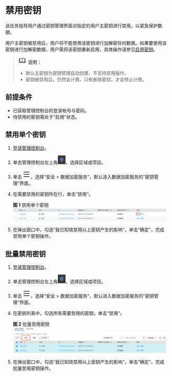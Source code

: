 # 禁用密钥<a name="dew_01_0030"></a>

该任务指导用户通过密钥管理界面对指定的用户主密钥进行禁用，以紧急保护数据。

用户主密钥被禁用后，用户将不能使用该密钥进行加解密任何数据。如果要使用该密钥进行加解密数据，用户需将该密钥重新启用，具体操作请参见[启用密钥](启用密钥.md)。

>![](public_sys-resources/icon-note.gif) **说明：**   
>-   默认主密钥为密钥管理自动创建，不支持禁用操作。  
>-   密钥被禁用后，仍然会计费。只有删除密钥，才会停止计费。  

## 前提条件<a name="section2256777914731"></a>

-   已获取管理控制台的登录帐号与密码。
-   待禁用的密钥需处于“启用“状态。

## 禁用单个密钥<a name="section2756238314925"></a>

1.  [登录管理控制台](https://console.huaweicloud.com)。
2.  单击管理控制台左上角![](figures/icon_region.png)，选择区域或项目。
3.  单击![](figures/icon-servicelist.png)，选择“安全  \>  数据加密服务“，默认进入数据加密服务的“密钥管理“界面。
4.  在需要禁用的密钥所在行，单击“禁用“。

    **图 1**  禁用单个密钥<a name="fig21924288145410"></a>  
    ![](figures/禁用单个密钥.png "禁用单个密钥")

5.  在弹出窗口中，勾选“我已知晓禁用以上密钥产生的影响“，单击“确定“，完成禁用单个密钥操作。

## 批量禁用密钥<a name="section813318362163"></a>

1.  [登录管理控制台](https://console.huaweicloud.com)。
2.  单击管理控制台左上角![](figures/icon_region.png)，选择区域或项目。
3.  单击![](figures/icon-servicelist.png)，选择“安全  \>  数据加密服务“，默认进入数据加密服务的“密钥管理“界面。
4.  在密钥列表中，勾选所有需要禁用的密钥，单击“禁用“。

    **图 2**  批量禁用密钥<a name="fig141604365162"></a>  
    ![](figures/批量禁用密钥.png "批量禁用密钥")

5.  在弹出窗口中，勾选“我已知晓禁用以上密钥产生的影响“，单击“确定“，完成批量禁用密钥操作。

